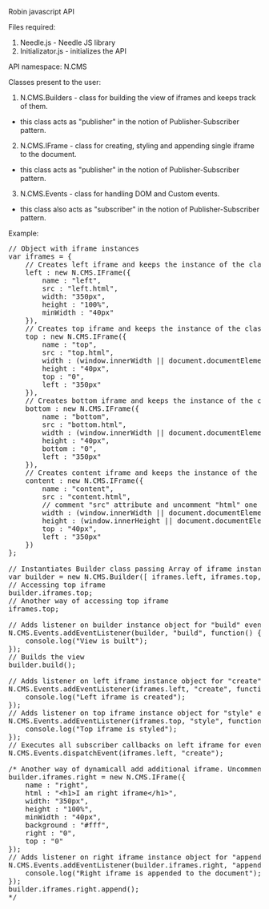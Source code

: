 Robin javascript API

Files required:
1) Needle.js - Needle JS library
2) Initializator.js - initializes the API

API namespace: N.CMS

Classes present to the user:
1) N.CMS.Builders - class for building the view of iframes and keeps track of them.
 - this class acts as "publisher" in the notion of Publisher-Subscriber pattern.
 
2) N.CMS.IFrame - class for creating, styling and appending single iframe to the document.
- this class acts as "publisher" in the notion of Publisher-Subscriber pattern.

3) N.CMS.Events - class for handling DOM and Custom events.
- this class also acts as "subscriber" in the notion of Publisher-Subscriber pattern.

Example:
<pre>
// Object with iframe instances
var iframes = { 
	// Creates left iframe and keeps the instance of the class for later use
	left : new N.CMS.IFrame({
		name : "left", 
		src : "left.html", 
		width: "350px", 
		height : "100%", 
		minWidth : "40px"
	}),
	// Creates top iframe and keeps the instance of the class for later use
	top : new N.CMS.IFrame({
		name : "top", 
		src : "top.html", 
		width : (window.innerWidth || document.documentElement.clientWidth) - 350 + "px", 
		height : "40px", 
		top : "0", 
		left : "350px"
	}), 
	// Creates bottom iframe and keeps the instance of the class for later use
	bottom : new N.CMS.IFrame({
		name : "bottom", 
		src : "bottom.html", 
		width : (window.innerWidth || document.documentElement.clientWidth) - 350 + "px", 
		height : "40px", 
		bottom : "0", 
		left : "350px"
	}), 
	// Creates content iframe and keeps the instance of the class for later use
	content : new N.CMS.IFrame({
		name : "content", 
		src : "content.html",
		// comment "src" attribute and uncomment "html" one to see the difference
		width : (window.innerWidth || document.documentElement.clientWidth) - 350 + "px", 
		height : (window.innerHeight || document.documentElement.clientHeight) - 80 + "px", 
		top : "40px", 
		left : "350px"
	})
};

// Instantiates Builder class passing Array of iframe instances
var builder = new N.CMS.Builder([ iframes.left, iframes.top, iframes.bottom, iframes.content ]);
// Accessing top iframe
builder.iframes.top;
// Another way of accessing top iframe
iframes.top;

// Adds listener on builder instance object for "build" event
N.CMS.Events.addEventListener(builder, "build", function() {
	console.log("View is built");
});
// Builds the view
builder.build();

// Adds listener on left iframe instance object for "create" event
N.CMS.Events.addEventListener(iframes.left, "create", function() {
	console.log("Left iframe is created");
});
// Adds listener on top iframe instance object for "style" event
N.CMS.Events.addEventListener(iframes.top, "style", function() {
	console.log("Top iframe is styled");
});
// Executes all subscriber callbacks on left iframe for event "create"
N.CMS.Events.dispatchEvent(iframes.left, "create");

/* Another way of dynamicall add additional iframe. Uncomment this group to see result
builder.iframes.right = new N.CMS.IFrame({
	name : "right", 
	html : "&lt;h1&gt;I am right iframe&lt;/h1&gt;", 
	width: "350px", 
	height : "100%", 
	minWidth : "40px", 
	background : "#fff", 
	right : "0", 
	top : "0"
});
// Adds listener on right iframe instance object for "append" event
N.CMS.Events.addEventListener(builder.iframes.right, "append", function() {
	console.log("Right iframe is appended to the document");
});
builder.iframes.right.append();
*/
</pre>